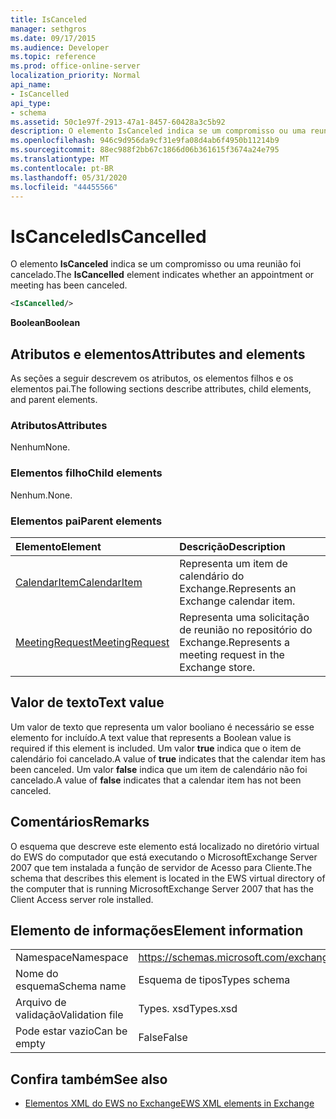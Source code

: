 ```yaml
---
title: IsCanceled
manager: sethgros
ms.date: 09/17/2015
ms.audience: Developer
ms.topic: reference
ms.prod: office-online-server
localization_priority: Normal
api_name:
- IsCancelled
api_type:
- schema
ms.assetid: 50c1e97f-2913-47a1-8457-60428a3c5b92
description: O elemento IsCanceled indica se um compromisso ou uma reunião foi cancelado.
ms.openlocfilehash: 946c9d956da9cf31e9fa08d4ab6f4950b11214b9
ms.sourcegitcommit: 88ec988f2bb67c1866d06b361615f3674a24e795
ms.translationtype: MT
ms.contentlocale: pt-BR
ms.lasthandoff: 05/31/2020
ms.locfileid: "44455566"
---
```

# <a name="iscancelled"></a><span data-ttu-id="a4179-103">IsCanceled</span><span class="sxs-lookup"><span data-stu-id="a4179-103">IsCancelled</span></span>

<span data-ttu-id="a4179-104">O elemento **IsCanceled** indica se um compromisso ou uma reunião foi cancelado.</span><span class="sxs-lookup"><span data-stu-id="a4179-104">The **IsCancelled** element indicates whether an appointment or meeting has been canceled.</span></span> 
  
```xml
<IsCancelled/>
```

 <span data-ttu-id="a4179-105">**Boolean**</span><span class="sxs-lookup"><span data-stu-id="a4179-105">**Boolean**</span></span>
## <a name="attributes-and-elements"></a><span data-ttu-id="a4179-106">Atributos e elementos</span><span class="sxs-lookup"><span data-stu-id="a4179-106">Attributes and elements</span></span>

<span data-ttu-id="a4179-107">As seções a seguir descrevem os atributos, os elementos filhos e os elementos pai.</span><span class="sxs-lookup"><span data-stu-id="a4179-107">The following sections describe attributes, child elements, and parent elements.</span></span>
  
### <a name="attributes"></a><span data-ttu-id="a4179-108">Atributos</span><span class="sxs-lookup"><span data-stu-id="a4179-108">Attributes</span></span>

<span data-ttu-id="a4179-109">Nenhum</span><span class="sxs-lookup"><span data-stu-id="a4179-109">None.</span></span>
  
### <a name="child-elements"></a><span data-ttu-id="a4179-110">Elementos filho</span><span class="sxs-lookup"><span data-stu-id="a4179-110">Child elements</span></span>

<span data-ttu-id="a4179-111">Nenhum.</span><span class="sxs-lookup"><span data-stu-id="a4179-111">None.</span></span>
  
### <a name="parent-elements"></a><span data-ttu-id="a4179-112">Elementos pai</span><span class="sxs-lookup"><span data-stu-id="a4179-112">Parent elements</span></span>

|<span data-ttu-id="a4179-113">**Elemento**</span><span class="sxs-lookup"><span data-stu-id="a4179-113">**Element**</span></span>|<span data-ttu-id="a4179-114">**Descrição**</span><span class="sxs-lookup"><span data-stu-id="a4179-114">**Description**</span></span>|
|:-----|:-----|
|[<span data-ttu-id="a4179-115">CalendarItem</span><span class="sxs-lookup"><span data-stu-id="a4179-115">CalendarItem</span></span>](calendaritem.md) <br/> |<span data-ttu-id="a4179-116">Representa um item de calendário do Exchange.</span><span class="sxs-lookup"><span data-stu-id="a4179-116">Represents an Exchange calendar item.</span></span>  <br/> |
|[<span data-ttu-id="a4179-117">MeetingRequest</span><span class="sxs-lookup"><span data-stu-id="a4179-117">MeetingRequest</span></span>](meetingrequest.md) <br/> |<span data-ttu-id="a4179-118">Representa uma solicitação de reunião no repositório do Exchange.</span><span class="sxs-lookup"><span data-stu-id="a4179-118">Represents a meeting request in the Exchange store.</span></span>  <br/> |
   
## <a name="text-value"></a><span data-ttu-id="a4179-119">Valor de texto</span><span class="sxs-lookup"><span data-stu-id="a4179-119">Text value</span></span>

<span data-ttu-id="a4179-120">Um valor de texto que representa um valor booliano é necessário se esse elemento for incluído.</span><span class="sxs-lookup"><span data-stu-id="a4179-120">A text value that represents a Boolean value is required if this element is included.</span></span> <span data-ttu-id="a4179-121">Um valor **true** indica que o item de calendário foi cancelado.</span><span class="sxs-lookup"><span data-stu-id="a4179-121">A value of **true** indicates that the calendar item has been canceled.</span></span> <span data-ttu-id="a4179-122">Um valor **false** indica que um item de calendário não foi cancelado.</span><span class="sxs-lookup"><span data-stu-id="a4179-122">A value of **false** indicates that a calendar item has not been canceled.</span></span> 
  
## <a name="remarks"></a><span data-ttu-id="a4179-123">Comentários</span><span class="sxs-lookup"><span data-stu-id="a4179-123">Remarks</span></span>

<span data-ttu-id="a4179-124">O esquema que descreve este elemento está localizado no diretório virtual do EWS do computador que está executando o MicrosoftExchange Server 2007 que tem instalada a função de servidor de Acesso para Cliente.</span><span class="sxs-lookup"><span data-stu-id="a4179-124">The schema that describes this element is located in the EWS virtual directory of the computer that is running MicrosoftExchange Server 2007 that has the Client Access server role installed.</span></span>
  
## <a name="element-information"></a><span data-ttu-id="a4179-125">Elemento de informações</span><span class="sxs-lookup"><span data-stu-id="a4179-125">Element information</span></span>

|||
|:-----|:-----|
|<span data-ttu-id="a4179-126">Namespace</span><span class="sxs-lookup"><span data-stu-id="a4179-126">Namespace</span></span>  <br/> |https://schemas.microsoft.com/exchange/services/2006/types  <br/> |
|<span data-ttu-id="a4179-127">Nome do esquema</span><span class="sxs-lookup"><span data-stu-id="a4179-127">Schema name</span></span>  <br/> |<span data-ttu-id="a4179-128">Esquema de tipos</span><span class="sxs-lookup"><span data-stu-id="a4179-128">Types schema</span></span>  <br/> |
|<span data-ttu-id="a4179-129">Arquivo de validação</span><span class="sxs-lookup"><span data-stu-id="a4179-129">Validation file</span></span>  <br/> |<span data-ttu-id="a4179-130">Types. xsd</span><span class="sxs-lookup"><span data-stu-id="a4179-130">Types.xsd</span></span>  <br/> |
|<span data-ttu-id="a4179-131">Pode estar vazio</span><span class="sxs-lookup"><span data-stu-id="a4179-131">Can be empty</span></span>  <br/> |<span data-ttu-id="a4179-132">False</span><span class="sxs-lookup"><span data-stu-id="a4179-132">False</span></span>  <br/> |
   
## <a name="see-also"></a><span data-ttu-id="a4179-133">Confira também</span><span class="sxs-lookup"><span data-stu-id="a4179-133">See also</span></span>



- [<span data-ttu-id="a4179-134">Elementos XML do EWS no Exchange</span><span class="sxs-lookup"><span data-stu-id="a4179-134">EWS XML elements in Exchange</span></span>](ews-xml-elements-in-exchange.md)


